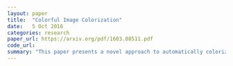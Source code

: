 ```yaml
---
layout: paper
title:  "Colorful Image Colorization"
date:   5 Oct 2016
categories: research
paper_url: https://arxiv.org/pdf/1603.08511.pdf
code_url: 
summary: "This paper presents a novel approach to automatically colorize grayscale photos with vibrant and realistic results. The method frames colorization as a classification task and employs class rebalancing during training to enhance color diversity. A convolutional neural network (CNN) was trained on over a million color images, operating as a feed-forward pass at test time. The algorithm's effectiveness was validated through a colorization Turing test, where it deceived participants in 32% of trials. The paper also illustrates how colorization can serve as an effective pretraining task for self-supervised feature learning, achieving state-of-the-art results on several benchmarks."
---
```



